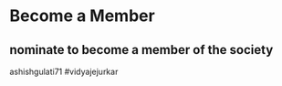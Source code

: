 # Become a Member
## nominate to become a member of the society

[//]: # (Write your github usename below)

ashishgulati71
#vidyajejurkar